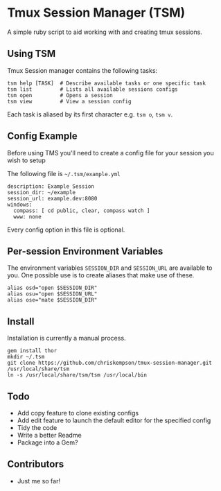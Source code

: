 # Tmux Session Manager (TSM)
A simple ruby script to aid working with and creating tmux sessions.

## Using TSM
Tmux Session manager contains the following tasks:

    tsm help [TASK]  # Describe available tasks or one specific task
    tsm list         # Lists all available sessions configs
    tsm open         # Opens a session
    tsm view         # View a session config
  
Each task is aliased by its first character e.g. `tsm o`, `tsm v`.

## Config Example
Before using TMS you'll need to create a config file for your session you wish to setup

The following file is `~/.tsm/example.yml`

    description: Example Session
    session_dir: ~/example
    session_url: example.dev:8080
    windows:
      compass: [ cd public, clear, compass watch ]
      www: none

Every config option in this file is optional.

## Per-session Environment Variables
The environment variables `SESSION_DIR` and `SESSION_URL` are available to you. One possible use is to create aliases that make use of these.

    alias osd="open $SESSION_DIR"
    alias osu="open $SESSION_URL"
    alias ose="mate $SESSION_DIR"

## Install
Installation is currently a manual process.

    gem install thor
    mkdir ~/.tsm
    git clone https://github.com/chriskempson/tmux-session-manager.git /usr/local/share/tsm
    ln -s /usr/local/share/tsm/tsm /usr/local/bin

## Todo
* Add copy feature to clone existing configs
* Add edit feature to launch the default editor for the specified config
* Tidy the code
* Write a better Readme
* Package into a Gem?

## Contributors
* Just me so far!
